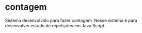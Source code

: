 # contagem
 Sistema desenvolvido para fazer contagem. Nesse sistema é para desenvolver estudo de repetições em Java Script. 
